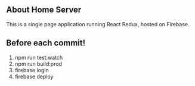 ## About Home Server
This is a single page application running React Redux, hosted on Firebase.


## Before each commit!
1.  npm run test:watch
2.  npm run build:prod
3.  firebase login
4.  firebase deploy
